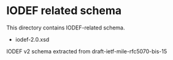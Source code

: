 # IODEF related schema

This directory contains IODEF-related schema.

- iodef-2.0.xsd

IODEF v2 schema extracted from draft-ietf-mile-rfc5070-bis-15
